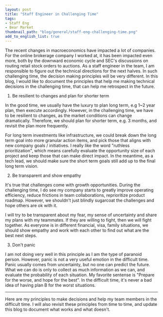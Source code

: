 ```yaml
---
layout: post
title: "Staff Engineer in Challenging Time"
tags:
- Staff Eng
- Bear Market
thumbnail_path: "blog/general/staff-eng-challenging-time.png"
add_to_english_list: true
---
```


The recent changes in macroeconomics have impacted a lot of companies. For the online brokerage company I worked at, it has been impacted even more, both by the downward economic cycle and SEC's discussions on routing retail stock orders to auctions. As a staff engineer in the team, I am responsible to figure out the technical directions for the next halves. In such challenging time, the decision making principles will be very different. In this blog, I would like to document the principles that help me making technical decisions in the challenging time, that can help me retrospect in the future.

1) Be resilient to changes and plan for shorter term

In the good time, we usually have the luxury to plan long term, e.g 1~2 year plan, then execute accordingly. However, in the challenging time, we have to be resilient to changes, as the market conditions can change dramatically. Therefore, we should plan for shorter term, e.g. 3 months, and revisit the plan more frequently. 

For long term investments like infrastructure, we could break down the long term goal into more granular action items, and pick those that aligns with new company goals / initiatives. I really like the word "ruthless prioritization", which means carefully evaluate the opportunity size of each project and keep those that can make direct impact. In the meantime, as a tech lead, we should make sure the short term goals still add up to the final long term vision.

2) Be transparent and show empathy

It's true that challenges come with growth opportunities. During the challenging time, I do see my company starts to greatly improve operating efficiency, reduce frictions in team collaborations, reprioritize product roadmap. However, we shouldn't just blindly sugarcoat the challenges and hope others are ok with it. 

I will try to be transparent about my fear, my sense of uncertainty and share my plans with my teammates. If they are willing to fight, then we will fight together. As everyone is in different financial, visa, family situations, we should show empathy and work with each other to find out what are the best next steps.

3) Don't panic

I am not doing very well in this principle as I am the type of paranoid person. However, panic is not a very useful emotion in the difficult time. Panic usually comes from uncertainty, but no one can predict the future. What we can do is only to collect as much information as we can, and evaluate the probability of each situation. My favorite sentense is "Prepare for the worse, and hope for the best". In the difficult time, it's never a bad idea of having plan B for the worst situations.

----

Here are my principles to make decisions and help my team members in the difficult time. I will also revisit these principles from time to time, and update this blog to document what works and what doesn't.
